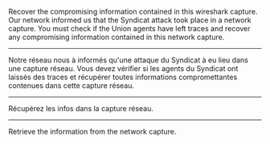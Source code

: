 Recover the compromising information contained in this wireshark capture.
Our network informed us that the Syndicat attack took place in a network capture.
You must check if the Union agents have left traces and recover any compromising information contained in this network capture.

-----------------------------------

Notre réseau nous à informés qu'une attaque du Syndicat à eu lieu dans une capture réseau.
Vous devez vérifier si les agents du Syndicat ont laissés des traces et récupérer toutes informations compromettantes contenues dans cette capture réseau.

-----------------------------------

Récupérez les infos dans la capture réseau.

-----------------------------------

Retrieve the information from the network capture.
